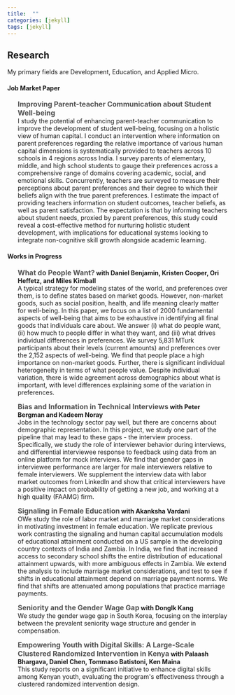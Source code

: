 ```yaml
---
title:  ""
categories: [jekyll]
tags: [jekyll]
---
```


<h2 id="working-papers"><strong>Research</strong></h2>

<p>My primary fields are Development, Education, and Applied Micro.
</p>


<h4 id="working-papers"><strong>Job Market Paper</strong></h4> <ul> <p><b><font size="3"><span style="color:#505050;"><strong>Improving Parent-teacher Communication about Student Well-being</strong></span></font></b> <br/>I study the potential of enhancing parent-teacher communication to improve the development of student well-being, focusing on a holistic view of human capital. I conduct an intervention where information on parent preferences regarding the relative importance of various human capital dimensions is systematically provided to teachers across 10 schools in 4 regions across India. I survey parents of elementary, middle, and high school students to gauge their preferences across a comprehensive range of domains covering academic, social, and emotional skills. Concurrently, teachers are surveyed to measure their perceptions about parent preferences and their degree to which their beliefs align with the true parent preferences. I estimate the impact of providing teachers information on student outcomes, teacher beliefs, as well as parent satisfaction. The expectation is that by informing teachers about student needs, proxied by parent preferences, this study could reveal a cost-effective method for nurturing holistic student development, with implications for educational systems looking to integrate non-cognitive skill growth alongside academic learning.</p> </ul> 

<h4 id="working-papers"><strong>Works in Progress</strong></h4> <ul> <p><b><font size="3"><span style="color:#505050;"><strong>What do People Want?</strong></span></font> with Daniel Benjamin, Kristen Cooper, Ori Heffetz, and Miles Kimball</b> <br/>A typical strategy for modeling states of the world, and preferences over them, is to define states based on market goods. However, non-market goods, such as social position, health, and life meaning clearly matter for well-being. In this paper, we focus on a list of 2000 fundamental aspects of well-being that aims to be exhaustive in identifying all final goods that individuals care about. We answer (i) what do people want, (ii) how much to people differ in what they want, and (iii) what drives individual differences in preferences. We survey 5,831 MTurk participants about their levels (current amounts) and preferences over the 2,152 aspects of well-being. We find that people place a high importance on non-market goods. Further, there is significant individual heterogeneity in terms of what people value. Despite individual variation, there is wide agreement across demographics about what is important, with level differences explaining some of the variation in preferences.</p></ul> 

<ul> <p><b><font size="3"><span style="color:#505050;"><strong>Bias and Information in Technical Interviews</strong></span></font> with Peter Bergman and Kadeem Noray</b> <br/>Jobs in the technology sector pay well, but there are concerns about demographic representation. In this project, we study one part of the pipeline that may lead to these gaps - the interview process. Specifically, we study the role of interviewer behavior during interviews, and differential interviewee response to feedback using data from an online platform for mock interviews. We find that gender gaps in interviewee performance are larger for male interviewers relative to female interviewers. We supplement the interview data with labor market outcomes from LinkedIn and show that critical interviewers have a positive impact on probability of getting a new job, and working at a high quality (FAAMG) firm.</p></ul> 

<ul> <p><b><font size="3"><span style="color:#505050;"><strong>Signaling in Female Education</strong></span></font> with Akanksha Vardani</b> <br/>OWe study the role of labor market and marriage market considerations in motivating investment in female education. We replicate previous work contrasting the signaling and human capital accumulation models of educational attainment conducted on a US sample in the developing country contexts of India and Zambia. In India, we find that increased access to secondary school shifts the entire distribution of educational attainment upwards, with more ambiguous effects in Zambia. We extend the analysis to include marriage market considerations, and test to see if shifts in educational attainment depend on marriage payment norms. We find that shifts are attenuated among populations that practice marriage payments.</p></ul> 

<ul> <p><b><font size="3"><span style="color:#505050;"><strong>Seniority and the Gender Wage Gap</strong></span></font> with DongIk Kang</b> <br/>We study the gender wage gap in South Korea, focusing on the interplay between the prevalent seniority wage structure and gender in compensation.</p></ul> 

<ul> <p><b><font size="3"><span style="color:#505050;"><strong>Empowering Youth with Digital Skills: A Large-Scale Clustered Randomized Intervention in Kenya</strong></span></font> with Palaash Bhargava, Daniel Chen, Tommaso Batistoni, Ken Maina</b> <br/>This study reports on a significant initiative to enhance digital skills among Kenyan youth, evaluating the program's effectiveness through a clustered randomized intervention design.</p></ul>


